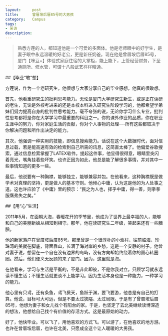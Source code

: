 ```yaml
---
layout:     post
title:      曾厝垵后厝85号的大男孩
category:   Campus
tags: 
- 采访
description: 
--- 
```


> 熟悉方莲的人，都知道他是一个可爱的多面体。他是老师眼中的好学生，是妻子眼中永远温暖的好老公，更是新任奶爸。现在他是曾厝垵后厝85号，厦门【咪豆+】体验式家庭住宿的大掌柜，能上能下，上管经营财务，下至通厕所、修水管，可谓十八般武艺样样精通。

<!-- more -->

##【毕业“敢”想】

方莲说，作为一个老研究生，他很想与大家分享自己的毕业感想，他真的很敢想。

首先，他看重研究生的批判思考能力。无论是厦门大学研究生新生，或是正在读研的老生，无论是外校考进来的还是本校本科进入研究生阶段学习的，他都希望学弟妹们努力提高自身的批判性思考能力。毫不夸张的说，无论你学习什么专业，批判性思考都将是你在大学学习中最重要的科目之一。你的课外作业的品质，你在职业生涯中的努力，你对家庭生活的贡献，你对个人事物的处理---所有这些都取决于你解决问题和所作出决定的能力。

其次，他强调一种实用的技能，即信息搜索能力。话说在这个大数据时代，面对信息过载，若是能高速有效的检索到自己所需的讯息，这简直太棒了。他偏爱谷歌搜索，通过信息检索掌握了LATEX软件。提起这件事，他显得很得意，眼睛里突闪着亮光，嘴角挂着些坏笑。也许正因为如此，他总是能了解很多事情，并对其中一些事情知道的更多一些。

最后，他说要有一种胸襟，能够独立，能够兼容并包。在他看来，这种胸襟既是做学术对真理的坚持，更是做人的基本守则。他倾心中庸，认为这是他的为人处事之道。这也许应验了《中庸》里的预示：“民之为人也，择乎中庸，得一善，则拳拳服膺弗失之矣。”

##【用“心”生活】

2011年5月，在面朝大海，春暖花开的季节里，他成为了世界上最幸福的人，能够和自己的美丽新娘从相知到相守。那年，他在读研究生二年级，笑起来还有一些腼腆。

他的新家落户在曾厝垵后厝85号。那里曾是一个很淳朴的小渔村，往前临海，珍珠湾的美就在脚底，背面靠山，长满了海对岸的乡愁。这是一个安静的村子。他曾对妻子说，想留在一个自在没有边界的岛屿，没有方向却始终绕着你的圆心转圈圈。然后，他们便义无反顾的来了厦门。因为，这里就是海。 

在他看来，学习与生活是平衡的，不是非此即彼，不是你我对立。只顾学习就永远读不懂生活；不懂生活就更谈不上能学习。因为生活本身也是一种能力，一种学习的能力。

他心里有只鸢，还有条鱼，鸢飞戾天，鱼跃于渊，要飞要游，他总是有自己的打算。他说，目标可大可远，但是不要太过狭隘、太过局限。于是有了曾厝垵后厝85号，他想为妻子和女儿找个有阳台的家。于是，也坚定了去北美继续读博深造的想法，他想给自己找个有价值的存活方式。这是最原始的动力。

好了，他快毕业。可以飞了，用他喜欢的方式飞。可以游了，在他喜欢的地方游。也许在曾厝垵后厝，也许在北美，只愿成全这个让人暖暖的大男孩。